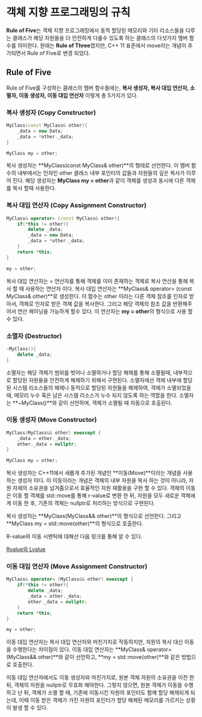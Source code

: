 # 객체 지향 프로그래밍의 규칙
**Rule of Five**는 객체 지향 프로그래밍에서 동적 할당된 메모리와 기타 리소스들을 다루는 클래스가 해당 자원들을 더 안전하게 다룰수 있도록 하는 클래스의 다섯가지 멤버 함수를 의미한다. 원래는 **Rule of Three**였지만, C++ 11 표준에서 move라는 개념이 추가되면서 Rule of Five로 변경 되었다. 

## Rule of Five
Rule of Five를 구성하는 클래스의 멤버 함수들에는, **복사 생성자, 복사 대입 연산자, 소멸자, 이동 생성자, 이동 대입 연산자** 이렇게 총 5가지가 있다.

### 복사 생성자 (Copy Constructor)
```cpp
MyClass(const MyClass& other){
    _data = new Data;
    _data = *other._data;
}

MyClass my = other;
```
복사 생성자는 **MyClass(const MyClass& other)**의 형태로 선언한다. 이 멤버 함수의 내부에서는 인자인 other 클래스 내부 포인터의 값들과 자원들의 깊은 복사가 이루어 진다. 해당 생성자는 **MyClass my = other**과 같이 객체를 생성과 동시에 다른 객체를 복사 할때 사용한다.

### 복사 대입 연산자 (Copy Assignment Constructor)
```cpp
MyClass& operator= (const MyClass& other){
    if(*this != other){
        delete _data;
        _data = new Data;
        _data = *other._data;
    }
    return *this;
}

my = other;
```
복사 대입 연산자는 = 연산자를 통해 객체를 이미 존재하는 객체로 복사 연산을 통해 복사 할 때 사용하는 연산자 이다. 복사 대입 연산자는 **MyClass& operator= (const MyClass& other)**로 생성한다. 이 함수는 other 이라는 다른 객체 참조를 인자로 받아서, 객체로 인자로 받은 객체 값을 복사한다. 그리고 해당 객체의 참조 값을 반환해주어서 연산 체이닝을 가능하게 할수 있다. 이 연산자는 **my = other**의 형식으로 사용 할 수 있다.
### 소멸자 (Destructor)
```cpp
~MyClass(){
    delete _data;
}
```
소멸자는 해당 객체가 범위를 벗어나 소멸하거나 할당 해제를 통해 소멸될때, 내부적으로 할당된 자원들을 안전하게 해제하기 위해서 구현된다. 소멸자에선 객체 내부에 할당된 시스템 리소스들의 해제나 동적으로 할당된 자원들을 해제하여, 객체가 소멸되었을때, 메모리 누수 혹은 남은 시스템 리소스가 누수 되지 않도록 하는 역할을 한다. 소멸자는 **~MyClass()**와 같이 선언하며, 객체가 소멸될 때 자동으로 호출된다.
### 이동 생성자 (Move Constructor)
```cpp
MyClass(MyClass&& other) noexcept {
    _data = other._data;
    other._data = nullptr;
}

MyClass my = other;
```
복사 생성자는 C++11에서 새롭게 추가된 개념인 **이동(Move)**이라는 개념을 사용하는 생성자 이다. 이 이동이라는 개념은 객체의 내부 자원을 복사 하는 것이 아니라, 자원 자체의 소유권을 넘겨줌으로서 효율적인 자원 재활용을 구현 할 수 있다. 객체의 이동은 이동 할 객체를 std::move를 통해 r-value로 변환 한 뒤, 자원을 모두 새로운 객체에게 이동 한 후, 기존의 객체는 nullptr로 처리하는 방식으로 구현된다.

복사 생성자는 **MyClass(MyClass&& other)**의 형식으로 선언한다. 그리고 **MyClass my = std::move(other)**의 형식으로 호출한다.

R-value와 이동 시멘틱에 대해선 다음 링크를 통해 알 수 있다. 

[Rvalue와 Lvalue](https://velog.io/@vbn930/Rvalue%EC%99%80-Lvalue)
### 이동 대입 연산자 (Move Assignment Constructor)
```cpp
MyClass& operator= (MyClass&& other) noexcept {
    if(*this != other){
        delete _data;
        _data = other._data;
        other._data = nullptr;
    }
    return *this;
}

my = other;
```
이동 대입 연산자는 복사 대입 연산자와 마친가지로 작동하지만, 자원의 복사 대신 이동을 수행한다는 차이점이 있다. 이동 대입 연산자는 **MyClass& operator= (MyClass&& other)**와 같이 선언하고, **my = std::move(other)**와 같은 방법으로 호출한다.

이동 대입 연산자에서도 이동 생성자와 마친가지로, 원본 객체 자원의 소유권을 이전 한 뒤, 객체의 자원을 nullptr로 무효화 해야한다. 그렇지 않으면, 원본 객체가 이동을 수행 하고 난 뒤, 객체가 소멸 할 때, 기존에 이동시킨 자원의 포인터도 함께 할당 해제되게 되는데, 이때 이동 받은 객체가 가진 자원의 포인터가 할당 해제된 메모리를 가르키는 상황이 발생 할 수 있다.